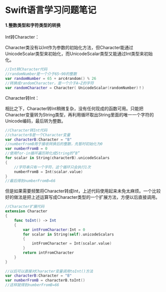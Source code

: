 # Swift语言学习问题笔记

#### 1.整数类型和字符类型的转换

Int转Character：

Character类没有以Int作为参数的初始化方法，但Character能通过UnicodeScalar类型来初始化，而UnicodeScalar类型又能通过Int类型来初始化。

```swift
//Int转Character代码
//randomNumber是一个介于65~90的整数
var randomNumber = 65 + arc4random() % 26
//转换成randomCharacter，是一个介于A~Z的字符
var randomCharacter = Character( UnicodeScalar(randomNumber)！)
```

Character转Int：

相比之下，Character转Int稍微复杂，没有任何现成的函数可用。只能把Character变量转为String类型，再利用循环取出String里面的唯一一个字符的Unicode编码，最后转为整数。

```swift
//Character转Int代码
//characterB是一个Character变量
var characterB:Character = "B"
//numberFromB用于接收转换后的整数，先暂时初始化为0
var numberFromB = 0
//使用for-in循环遍历转化成String的“B”
for scalar in String(characterB).unicodeScalars
{
    //字符串只有一个字符，这个循环只会执行1次
    numberFromB = Int(scalar.value)
}
//最后得到numberFromB=66
```

但是如果需要频繁将Character转成Int，上述代码使用起来未免太麻烦。一个比较好的做法是把上述运算写成Character类型的一个扩展方法，方便以后直接调用。

```swift
//Character扩展代码
extension Character
{
    func toInt() -> Int
    {
        var intFromCharacter:Int = 0
        for scalar in String(self).unicodeScalars
        {
            intFromCharacter = Int(scalar.value)
        }
        return intFromCharacter
    }
}
 
//以后可以直接对Character变量调用toInt()方法
var characterB:Character = "B"
var numberFromB = characterB.toInt()
//这样就得到numberFromB=66
```

